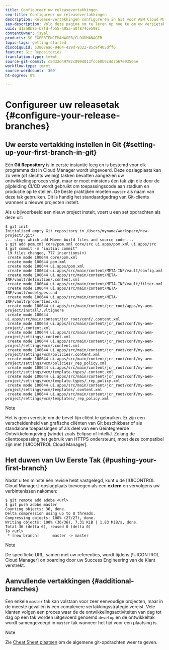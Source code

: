 ```yaml
---
title: Configureer uw releasevertakkingen
seo-title: Configureer uw releasevertakkingen
description: Release-vertakkingen configureren in Git voor AEM Cloud Manager
seo-description: Volg deze pagina om te leren op hoe te om uw versietakken in git te vormen.
uuid: d12a8b85-b7fd-4b55-a05a-a0f874ce598c
contentOwner: jsyal
products: SG_EXPERIENCEMANAGER/CLOUDMANAGER
topic-tags: getting-started
discoiquuid: 53807ea6-9464-429d-9322-85c9f405dff6
feature: Git Repositories
translation-type: tm+mt
source-git-commit: c5d32d49782c899d013fcc60b9c4d2b67e9350ae
workflow-type: tm+mt
source-wordcount: '309'
ht-degree: 0%

---
```



# Configureer uw releasetak {#configure-your-release-branches}

## Uw eerste vertakking instellen in Git {#setting-up-your-first-branch-in-git}

Eén **Git Repository** is in eerste instantie leeg en is bestemd voor elk programma dat in Cloud Manager wordt uitgevoerd. Deze opslagplaats kan zo vele (of slechts weinig) takken bevatten aangezien uw ontwikkelingsproces volgt, maar er moet minstens één tak zijn die door de pijpleiding CI/CD wordt gebruikt om toepassingscode aan stadium en productie op te stellen. De beste praktijken moeten `master` als naam van deze tak gebruiken. Dit is handig het standaardgedrag van Git-clients wanneer u nieuwe projecten instelt.

Als u bijvoorbeeld een nieuw project instelt, voert u een set opdrachten als deze uit:

```shell
$ git init
Initialized empty Git repository in /Users/myname/workspace/new-project/.git/
... steps which add Maven build files and source code ...
$ git add pom.xml core/pom.xml core/src ui.apps/pom.xml ui.apps/src
$ git commit -m "initial commit"
 19 files changed, 777 insertions(+)
 create mode 100644 core/pom.xml
 create mode 100644 pom.xml
 create mode 100644 ui.apps/pom.xml
 create mode 100644 ui.apps/src/main/content/META-INF/vault/config.xml
 create mode 100644 ui.apps/src/main/content/META-INF/vault/definition/.content.xml
 create mode 100644 ui.apps/src/main/content/META-INF/vault/filter.xml
 create mode 100644 ui.apps/src/main/content/META-INF/vault/nodetypes.cnd
 create mode 100644 ui.apps/src/main/content/META-INF/vault/properties.xml
 create mode 100644 ui.apps/src/main/content/jcr_root/apps/my-aem-project/install/.vltignore
 create mode 100644 ui.apps/src/main/content/jcr_root/conf/.content.xml
 create mode 100644 ui.apps/src/main/content/jcr_root/conf/my-aem-project/.content.xml
 create mode 100644 ui.apps/src/main/content/jcr_root/conf/my-aem-project/settings/.content.xml
 create mode 100644 ui.apps/src/main/content/jcr_root/conf/my-aem-project/settings/wcm/.content.xml
 create mode 100644 ui.apps/src/main/content/jcr_root/conf/my-aem-project/settings/wcm/policies/.content.xml
 create mode 100644 ui.apps/src/main/content/jcr_root/conf/my-aem-project/settings/wcm/policies/_rep_policy.xml
 create mode 100644 ui.apps/src/main/content/jcr_root/conf/my-aem-project/settings/wcm/template-types/.content.xml
 create mode 100644 ui.apps/src/main/content/jcr_root/conf/my-aem-project/settings/wcm/template-types/_rep_policy.xml
 create mode 100644 ui.apps/src/main/content/jcr_root/conf/my-aem-project/settings/wcm/templates/.content.xml
 create mode 100644 ui.apps/src/main/content/jcr_root/conf/my-aem-project/settings/wcm/templates/_rep_policy.xml
```

>[!NOTE]
>
>Het is geen vereiste om de bevel-lijn cliënt te gebruiken. Er zijn een verscheidenheid van grafische cliënten van Git beschikbaar of als standalone toepassingen of als deel van een Geïntegreerde Ontwikkelomgeving (winde) zoals Eclipse of IntelliJ. Zolang de clienttoepassing het gebruik van HTTPS ondersteunt, moet deze compatibel zijn met [!UICONTROL Cloud Manager].

## Het duwen van Uw Eerste Tak {#pushing-your-first-branch}

Nadat u ten minste één revisie hebt vastgelegd, kunt u de [!UICONTROL Cloud Manager]-opslagplaats toevoegen als een **extern** en vervolgens uw verbintenissen nakomen:

```shell
$ git remote add adobe <url>
$ git push adobe master
Counting objects: 36, done.
Delta compression using up to 8 threads.
Compressing objects: 100% (27/27), done.
Writing objects: 100% (36/36), 7.31 KiB | 1.83 MiB/s, done.
Total 36 (delta 6), reused 0 (delta 0)
To <url>
 * [new branch]      master -> master
```

>[!NOTE]
>
>De specifieke URL, samen met uw referenties, wordt tijdens [!UICONTROL Cloud Manager] on boarding door uw Success Engineering van de Klant verstrekt.

## Aanvullende vertakkingen {#additional-branches}

Een enkele `master` tak kan volstaan voor zeer eenvoudige projecten, maar in de meeste gevallen is een complexere vertakkingsstrategie vereist. Vele klanten volgen een proces waar de de ontwikkelingsactiviteiten van dag tot dag op een tak worden uitgevoerd genoemd `develop` en de ontwikkeltak wordt samengevoegd in `master` tak wanneer het tijd voor een plaatsing is.

>[!NOTE]
>
>Zie [Cheat Sheet plaatsen](https://github.github.com/training-kit/downloads/github-git-cheat-sheet) om de algemene git-opdrachten weer te geven.
